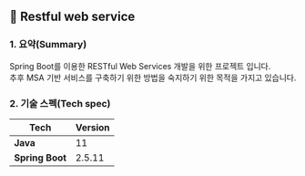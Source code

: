 ## 📲 Restful web service

### 1. 요약(Summary)

Spring Boot를 이용한 RESTful Web Services 개발을 위한 프로젝트 입니다.  
추후 MSA 기반 서비스를 구축하기 위한 방법을 숙지하기 위한 목적을 가지고 있습니다.

### 2. 기술 스펙(Tech spec)

| Tech                         | Version |
|------------------------------|--------|
| **Java**                     | 11     |
| **Spring Boot**              | 2.5.11 |
